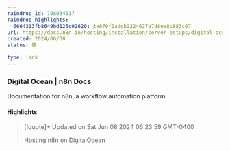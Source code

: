 ```yaml
---
raindrop_id: 798034517
raindrop_highlights:
  6664313fb8649bd125c02620: 3e079f0addb2224627a7d8ee8b883c07
url: https://docs.n8n.io/hosting/installation/server-setups/digital-ocean/
created: 2024/06/08
status: 🟥

type: link
---
```



### Digital Ocean | n8n Docs

Documentation for n8n, a workflow automation platform.

#### Highlights

> [!quote]+ Updated on Sat Jun 08 2024 06:23:59 GMT-0400
>
> Hosting n8n on DigitalOcean
